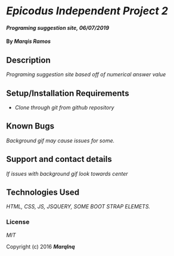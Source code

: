 # _Epicodus Independent Project 2_

#### _Programing suggestion site, 06/07/2019_

#### By _**Marqis Ramos**_

## Description

_Programing suggestion site based off of numerical answer value_

## Setup/Installation Requirements

* _Clone through git from github repository_


## Known Bugs

_Background gif may cause issues for some._

## Support and contact details

_If issues with background gif look towards center_

## Technologies Used

_HTML, CSS, JS, JSQUERY, SOME BOOT STRAP ELEMETS._

### License

*MIT*

Copyright (c) 2016 **_MarqInq_**
